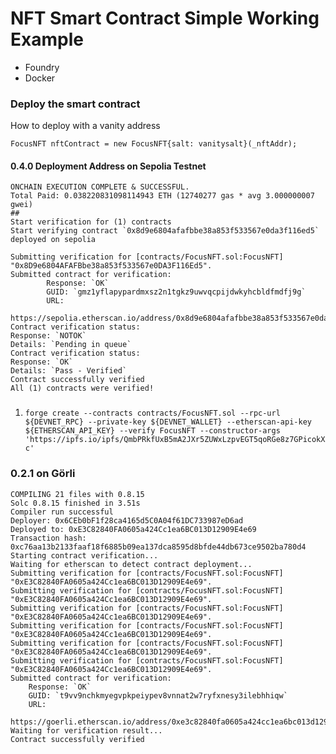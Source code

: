 # NFT Smart Contract Simple Working Example

- Foundry
- Docker

### Deploy the smart contract

How to deploy with a vanity address

```
FocusNFT nftContract = new FocusNFT{salt: vanitysalt}(_nftAddr);
```

#### 0.4.0 Deployment Address on Sepolia Testnet

```
ONCHAIN EXECUTION COMPLETE & SUCCESSFUL.
Total Paid: 0.038220831098114943 ETH (12740277 gas * avg 3.000000007 gwei)
##
Start verification for (1) contracts
Start verifying contract `0x8d9e6804afafbbe38a853f533567e0da3f116ed5` deployed on sepolia

Submitting verification for [contracts/FocusNFT.sol:FocusNFT] "0x8D9e6804AFAFBbe38a853f533567e0DA3F116Ed5".
Submitted contract for verification:
        Response: `OK`
        GUID: `gmz1yflapypardmxsz2n1tgkz9uwvqcpijdwkyhcbldfmdfj9g`
        URL:
        https://sepolia.etherscan.io/address/0x8d9e6804afafbbe38a853f533567e0da3f116ed5
Contract verification status:
Response: `NOTOK`
Details: `Pending in queue`
Contract verification status:
Response: `OK`
Details: `Pass - Verified`
Contract successfully verified
All (1) contracts were verified!

```

###

1. `forge create --contracts contracts/FocusNFT.sol --rpc-url ${DEVNET_RPC} --private-key ${DEVNET_WALLET} --etherscan-api-key ${ETHERSCAN_API_KEY} --verify FocusNFT --constructor-args 'https://ipfs.io/ipfs/QmbPRkfUxB5mA2JXr5ZUWxLzpvEGT5qoRGe8z7GPicokXc'`

### 0.2.1 on Görli

```
COMPILING 21 files with 0.8.15
Solc 0.8.15 finished in 3.51s
Compiler run successful
Deployer: 0x6CEb0bF1f28ca4165d5C0A04f61DC733987eD6ad
Deployed to: 0xE3C82840FA0605a424Cc1ea6BC013D12909E4e69
Transaction hash: 0xc76aa13b2133faaf18f6885b09ea137dca8595d8bfde44db673ce9502ba780d4
Starting contract verification...
Waiting for etherscan to detect contract deployment...
Submitting verification for [contracts/FocusNFT.sol:FocusNFT] "0xE3C82840FA0605a424Cc1ea6BC013D12909E4e69".
Submitting verification for [contracts/FocusNFT.sol:FocusNFT] "0xE3C82840FA0605a424Cc1ea6BC013D12909E4e69".
Submitting verification for [contracts/FocusNFT.sol:FocusNFT] "0xE3C82840FA0605a424Cc1ea6BC013D12909E4e69".
Submitting verification for [contracts/FocusNFT.sol:FocusNFT] "0xE3C82840FA0605a424Cc1ea6BC013D12909E4e69".
Submitting verification for [contracts/FocusNFT.sol:FocusNFT] "0xE3C82840FA0605a424Cc1ea6BC013D12909E4e69".
Submitting verification for [contracts/FocusNFT.sol:FocusNFT] "0xE3C82840FA0605a424Cc1ea6BC013D12909E4e69".
Submitted contract for verification:
	Response: `OK`
	GUID: `t9vv9nchkmyegvpkpeiypev8vnnat2w7ryfxnesy3ilebhhiqw`
	URL:
        https://goerli.etherscan.io/address/0xe3c82840fa0605a424cc1ea6bc013d12909e4e69
Waiting for verification result...
Contract successfully verified
```

